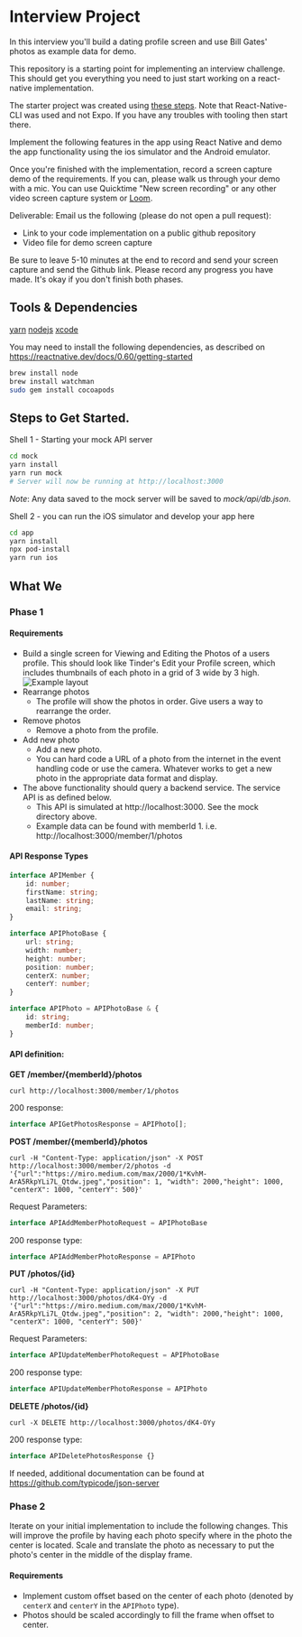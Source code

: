# Interview Project

In this interview you'll build a dating profile screen and use Bill Gates' photos as example data for demo.

This repository is a starting point for implementing an interview challenge. This should get you everything
you need to just start working on a react-native implementation.

The starter project was created using [these steps](https://reactnative.dev/docs/0.60/getting-started). Note that React-Native-CLI was used and not Expo. If you have any troubles with tooling then start there.

Implement the following features in the app using React Native and demo the app functionality using the ios simulator and the Android emulator.

Once you're finished with the implementation, record a screen capture demo of the requirements. If you
can, please walk us through your demo with a mic. You can use Quicktime "New screen recording" or any other
video screen capture system or [Loom](https://www.loom.com/).

Deliverable: Email us the following (please do not open a pull request):

-   Link to your code implementation on a public github repository
-   Video file for demo screen capture

Be sure to leave 5-10 minutes at the end to record and send your screen capture and send the Github link.
Please record any progress you have made. It's okay if you don't finish both phases.

## Tools & Dependencies

[yarn](https://classic.yarnpkg.com/en/docs/install)
[nodejs](https://nodejs.org/en/download/)
[xcode](https://apps.apple.com/us/app/xcode/id497799835?mt=12)

You may need to install the following dependencies, as described on https://reactnative.dev/docs/0.60/getting-started

```sh
brew install node
brew install watchman
sudo gem install cocoapods
```

## Steps to Get Started.

Shell 1 - Starting your mock API server

```sh
cd mock
yarn install
yarn run mock
# Server will now be running at http://localhost:3000
```

_Note_: Any data saved to the mock server will be saved to _mock/api/db.json_.

Shell 2 - you can run the iOS simulator and develop your app here

```sh
cd app
yarn install
npx pod-install
yarn run ios
```

## What We

### Phase 1

#### Requirements

-   Build a single screen for Viewing and Editing the Photos of a users profile. This should look like
    Tinder's Edit your Profile screen, which includes thumbnails of each photo in a grid of 3 wide by 3 high.
    ![Example layout](tinder.png)
-   Rearrange photos
    -   The profile will show the photos in order. Give users a way to rearrange the order.
-   Remove photos
    -   Remove a photo from the profile.
-   Add new photo
    -   Add a new photo.
    -   You can hard code a URL of a photo from the internet in the event handling code or use the camera. Whatever works to get a new photo in the appropriate data format and display.
-   The above functionality should query a backend service. The service API is as defined below.
    -   This API is simulated at http://localhost:3000. See the mock directory above.
    -   Example data can be found with memberId 1. i.e. http://localhost:3000/member/1/photos

#### API Response Types

```typescript
interface APIMember {
    id: number;
    firstName: string;
    lastName: string;
    email: string;
}

interface APIPhotoBase {
    url: string;
    width: number;
    height: number;
    position: number;
    centerX: number;
    centerY: number;
}

interface APIPhoto = APIPhotoBase & {
    id: string;
    memberId: number;
}
```

#### API definition:

**GET /member/{memberId}/photos**

`curl http://localhost:3000/member/1/photos`

200 response:

```typescript
interface APIGetPhotosResponse = APIPhoto[];
```

**POST /member/{memberId}/photos**

`curl -H "Content-Type: application/json" -X POST http://localhost:3000/member/2/photos -d '{"url":"https://miro.medium.com/max/2000/1*KvhM-ArA5RkpYLi7L_Qtdw.jpeg","position": 1, "width": 2000,"height": 1000, "centerX": 1000, "centerY": 500}'`

Request Parameters:

```typescript
interface APIAddMemberPhotoRequest = APIPhotoBase
```

200 response type:

```typescript
interface APIAddMemberPhotoResponse = APIPhoto
```

**PUT /photos/{id}**

`curl -H "Content-Type: application/json" -X PUT http://localhost:3000/photos/dK4-OYy -d '{"url":"https://miro.medium.com/max/2000/1*KvhM-ArA5RkpYLi7L_Qtdw.jpeg","position": 2, "width": 2000,"height": 1000, "centerX": 1000, "centerY": 500}'`

Request Parameters:

```typescript
interface APIUpdateMemberPhotoRequest = APIPhotoBase
```

200 response type:

```typescript
interface APIUpdateMemberPhotoResponse = APIPhoto
```

**DELETE /photos/{id}**

`curl -X DELETE http://localhost:3000/photos/dK4-OYy`

200 response type:

```typescript
interface APIDeletePhotosResponse {}
```

If needed, additional documentation can be found at https://github.com/typicode/json-server

### Phase 2

Iterate on your initial implementation to include the following changes. This will improve
the profile by having each photo specify where in the photo the center is located. Scale and
translate the photo as necessary to put the photo's center in the middle of the display frame.

#### Requirements

-   Implement custom offset based on the center of each photo (denoted by `centerX` and `centerY` in the `APIPhoto` type).
-   Photos should be scaled accordingly to fill the frame when offset to center.
